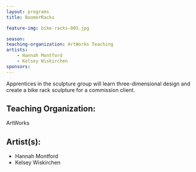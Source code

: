 ```yaml
---
layout: programs
title: BoomerRacks

feature-img: bike-racks-005.jpg

season:
teaching-organization: ArtWorks Teaching
artists:
    - Hannah Montford
    - Kelsey Wiskirchen
sponsors:
---
```


Apprentices in the sculpture group will learn three-dimensional design and create a bike rack sculpture for a commission client.


## Teaching Organization:
ArtWorks

## Artist(s):
- Hannah Montford
- Kelsey Wiskirchen
